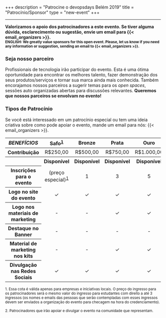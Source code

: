 +++
description = "Patrocine o devopsdays Belém 2019"
title = "Patrocínio/Sponsor"
type = "new-event"
+++
<hr/>

<b>
Valorizamos o apoio dos patrocinadores a este evento. Se tiver alguma dúvida, esclarecimento ou sugestão, envie um email para {{< email_organizers >}}.
</b><br>
<small><b>ENGLISH: We greatly value sponsors for this open event. Please, let us know if you need any information or suggestion, sending an email to {{< email_organizers >}}.</b></small>
<br>

### Seja nosso parceiro

Profissionais de tecnologia irão participar do evento. Esta é uma ótima oportunidade para encontrar os melhores talento, fazer demonstração dos seus produtos/serviços e tornar sua marca ainda mais conhecida. Também encorajamos nossos parceiros a sugerir temas para os <i>open spaces</i>, sessões auto organizadas abertas para discussões relevantes. <b>Queremos que nossos parceiros se envolvam no evento!</b>

### Tipos de Patrocínio

<div class="alert alert-info">
  Se você está interessado em um patrocínio especial ou tem uma ideia criativa sobre como pode apoiar o evento, mande um email para nós: {{< email_organizers >}}.
</div>

<div class="table-responsive">
  <table class="table table-bordered table-hover table-responsive-md">
    <thead class="thead-light">
      <tr>
        <th scope="col"><i>BENEFÍCIOS</i></th>
        <th scope="col"><center>Safo<sup><a href="#1">1</a></sup></center></th>
        <th scope="col"><center>Bronze</center></th>
        <th scope="col"><center>Prata</center></th>
        <th scope="col"><center>Ouro</center></th>
        <th scope="col"><center>Platina</center></th>
        <th scope="col"><center>Comunidade<sup><a href="#1">2</a></sup></center></th>            
      </tr>
    </thead>
    <tbody>
      <tr>
        <th scope="row">Contribuição</th>
        <td><center>R$250,00</center></td>
        <td><center>R$500,00</center></td>
        <td><center>R$750,00</center></td>
        <td><center>R$1.000,00</center></td>
        <td><center>R$2.000,00</center></td>
        <td><center>-</center></td>
      </tr>
      <tr>
        <th scope="row">&nbsp;</th>
        <th><center><span class="badge badge-success">Disponível</span></center></th>
        <th><center><span class="badge badge-success">Disponível</span></center></th>
        <th><center><span class="badge badge-success">Disponível</span></center></th>
        <th><center><span class="badge badge-success">Disponível</span></center></th>
        <th><center><span class="badge badge-success">Disponível</span></center></th>
        <th><center><span class="badge badge-success">Disponível</span></center></th>
      </tr>
      <tr>
        <th scope="row">Inscrições para o evento</td>
        <td><center>(preço especial)<sup><a href="#1">1</a></sup></center></td>
        <td><center>1</center></td>
        <td><center>3</center></td>
        <td><center>5</center></td>
        <td><center>10</center></td>
        <td><center>-</center></td>
      </tr>
      <tr>
        <th scope="row">Logo no site do evento</th>
        <td><center>&#10003;</center></td>
        <td><center>&#10003;</center></td>
        <td><center>&#10003;</center></td>
        <td><center>&#10003;</center></td>
        <td><center>&#10003;</center></td>
        <td><center>&#10003;</center></td>
      </tr>
      <tr>
        <th scope="row">Logo nos materiais de marketing</th>
        <td><center>-</center></td>
        <td><center>-</center></td>
        <td><center>&#10003;</center></td>
        <td><center>&#10003;</center></td>
        <td><center>&#10003;</center></td>
        <td><center>-</center></td>
      </tr>
      <tr>
        <th scope="row">Destaque no Banner</th>
        <td><center>-</center></td>
        <td><center>-</center></td>
        <td><center>-</center></td>
        <td><center>-</center></td>
        <td><center>&#10003;</center> </td>
        <td><center>-</center></td>
      </tr>
      <tr>
        <th scope="row">Material de marketing nos kits</th>
        <td><center>-</center></td>
        <td><center>-</center></td>
        <td><center>&#10003;</center></td>
        <td><center>&#10003;</center></td>
        <td><center>&#10003;</center></td>
        <td><center>-</center></td>
      </tr>
      <tr>
        <th scope="row">Divulgação nas Redes Sociais</th>
        <td><center>&#10003;</center></td>
        <td><center>&#10003;</center></td>
        <td><center>&#10003;</center></td>
        <td><center>&#10003;</center></td>
        <td><center>&#10003;</center></td>
        <td><center>&#10003;</center></td>
      </tr>
    </tbody>
  </table>
</div>

<p><small><a id="1">1</a>. Essa cota é válida apenas para empresas e iniciativas locais. O preço do ingresso para os patrocinadores será o mesmo valor do ingresso para estudantes com direito a até 3 ingressos (os nomes e emails das pessoas que serão contempladas com esses ingressos devem ser enviados a organização do evento para checagem na hora do credenciamento).</small></p>

<p><small><a id="2">2</a>. Patrocinadores que irão apoiar e divulgar o evento na comunidade que representam.</small></p>